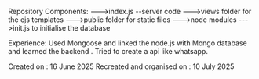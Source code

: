Repository Components: 
--->index.js --server code 
--->views folder for the ejs templates 
--->public folder for static files 
--->node modules
--->init.js   to initialise the database

Experience: Used Mongoose and linked the node.js with Mongo database and learned the backend .
Tried to create a api like whatsapp.

Created on : 16 June 2025 
Recreated and organised on : 10 July 2025
